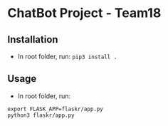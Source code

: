 # ChatBot Project - Team18

## Installation

- In root folder, run: `pip3 install .`

## Usage

- In root folder, run:
```shell script
export FLASK_APP=flaskr/app.py
python3 flaskr/app.py
```